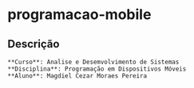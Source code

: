 # programacao-mobile

## Descrição

```
**Curso**: Analise e Desemvolvimento de Sistemas
**Disciplina**: Programação em Dispositivos Móveis
**Aluno**: Magdiel Cezar Moraes Pereira
```